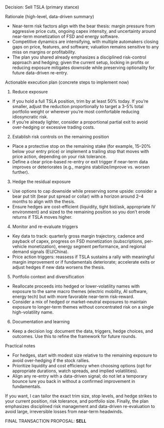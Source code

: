 Decision: Sell TSLA (primary stance)

Rationale (high-level, data-driven summary)
- Near-term risk factors align with the bear thesis: margin pressure from aggressive price cuts, ongoing capex intensity, and uncertainty around near-term monetization of FSD and energy software.
- Competitive dynamics are intensifying, with multiple automakers closing gaps on price, features, and software; valuation remains sensitive to any miss on margins or profitability.
- The plan you shared already emphasizes a disciplined risk-control approach and hedging; given the current setup, locking in profits or reducing exposure mitigates downside while preserving optionality for future data-driven re-entry.

Actionable execution plan (concrete steps to implement now)
1) Reduce exposure
- If you hold a full TSLA position, trim by at least 50% today. If you’re smaller, adjust the reduction proportionally to target a 3–5% total portfolio weight or wherever you’re most comfortable reducing idiosyncratic risk.
- If you’re already lighter, consider a proportional partial exit to avoid over-hedging or excessive trading costs.

2) Establish risk controls on the remaining position
- Place a protective stop on the remaining stake (for example, 15–20% below your entry price) or implement a trailing stop that moves with price action, depending on your risk tolerance.
- Define a clear price-based re-entry or exit trigger if near-term data improves or deteriorates (e.g., margins stabilize/improve vs. worsen further).

3) Hedge the residual exposure
- Use options to cap downside while preserving some upside: consider a bear put tilt (bear put spread or collar) with a horizon around 2–4 months to align with the thesis.
- Ensure hedges are cost-efficient (liquidity, tight bid/ask, appropriate IV environment) and sized to the remaining position so you don’t erode returns if TSLA moves higher.

4) Monitor and re-evaluate triggers
- Key data to track: quarterly gross margin trajectory, cadence and payback of capex, progress on FSD monetization (subscriptions, per-vehicle monetization), energy segment performance, and regional demand signals (EU/China).
- Price action triggers: reassess if TSLA sustains a rally with meaningful margin improvement or if fundamentals deteriorate; accelerate exits or adjust hedges if new data worsens the thesis.

5) Portfolio context and diversification
- Reallocate proceeds into hedged or lower-volatility names with exposure to the same macro themes (electric mobility, AI software, energy tech) but with more favorable near-term risk-reward.
- Consider a mix of hedged or market-neutral exposures to maintain exposure to longer-term themes without concentrated risk on a single high-volatility name.

6) Documentation and learning
- Keep a decision log: document the data, triggers, hedge choices, and outcomes. Use this to refine the framework for future rounds.

Practical notes
- For hedges, start with modest size relative to the remaining exposure to avoid over-hedging if the stock rallies.
- Prioritize liquidity and cost efficiency when choosing options (opt for appropriate durations, watch spreads, and implied volatilities).
- Align any re-entry with a data-driven signal; do not let a temporary bounce lure you back in without a confirmed improvement in fundamentals.

If you want, I can tailor the exact trim size, stop levels, and hedge strikes to your current position, risk tolerance, and portfolio size. Finally, the plan emphasizes disciplined risk management and data-driven re-evaluation to avoid large, irreversible losses from near-term headwinds.

FINAL TRANSACTION PROPOSAL: **SELL**